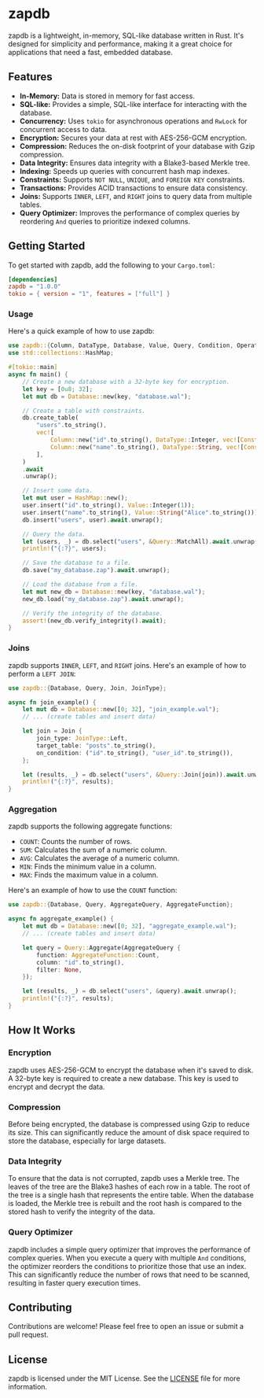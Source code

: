 # zapdb

zapdb is a lightweight, in-memory, SQL-like database written in Rust. It's designed for simplicity and performance, making it a great choice for applications that need a fast, embedded database.

## Features

- **In-Memory:** Data is stored in memory for fast access.
- **SQL-like:** Provides a simple, SQL-like interface for interacting with the database.
- **Concurrency:** Uses `tokio` for asynchronous operations and `RwLock` for concurrent access to data.
- **Encryption:** Secures your data at rest with AES-256-GCM encryption.
- **Compression:** Reduces the on-disk footprint of your database with Gzip compression.
- **Data Integrity:** Ensures data integrity with a Blake3-based Merkle tree.
- **Indexing:** Speeds up queries with concurrent hash map indexes.
- **Constraints:** Supports `NOT NULL`, `UNIQUE`, and `FOREIGN KEY` constraints.
- **Transactions:** Provides ACID transactions to ensure data consistency.
- **Joins:** Supports `INNER`, `LEFT`, and `RIGHT` joins to query data from multiple tables.
- **Query Optimizer:** Improves the performance of complex queries by reordering `And` queries to prioritize indexed columns.

## Getting Started

To get started with zapdb, add the following to your `Cargo.toml`:

```toml
[dependencies]
zapdb = "1.0.0"
tokio = { version = "1", features = ["full"] }
```

### Usage

Here's a quick example of how to use zapdb:

```rust
use zapdb::{Column, DataType, Database, Value, Query, Condition, Operator, Constraint};
use std::collections::HashMap;

#[tokio::main]
async fn main() {
    // Create a new database with a 32-byte key for encryption.
    let key = [0u8; 32];
    let mut db = Database::new(key, "database.wal");

    // Create a table with constraints.
    db.create_table(
        "users".to_string(),
        vec![
            Column::new("id".to_string(), DataType::Integer, vec![Constraint::NotNull, Constraint::Unique]),
            Column::new("name".to_string(), DataType::String, vec![Constraint::NotNull]),
        ],
    )
    .await
    .unwrap();

    // Insert some data.
    let mut user = HashMap::new();
    user.insert("id".to_string(), Value::Integer(1));
    user.insert("name".to_string(), Value::String("Alice".to_string()));
    db.insert("users", user).await.unwrap();

    // Query the data.
    let (users, _) = db.select("users", &Query::MatchAll).await.unwrap();
    println!("{:?}", users);

    // Save the database to a file.
    db.save("my_database.zap").await.unwrap();

    // Load the database from a file.
    let mut new_db = Database::new(key, "database.wal");
    new_db.load("my_database.zap").await.unwrap();

    // Verify the integrity of the database.
    assert!(new_db.verify_integrity().await);
}
```

### Joins

zapdb supports `INNER`, `LEFT`, and `RIGHT` joins. Here's an example of how to perform a `LEFT JOIN`:

```rust
use zapdb::{Database, Query, Join, JoinType};

async fn join_example() {
    let mut db = Database::new([0; 32], "join_example.wal");
    // ... (create tables and insert data)

    let join = Join {
        join_type: JoinType::Left,
        target_table: "posts".to_string(),
        on_condition: ("id".to_string(), "user_id".to_string()),
    };

    let (results, _) = db.select("users", &Query::Join(join)).await.unwrap();
    println!("{:?}", results);
}
```

### Aggregation

zapdb supports the following aggregate functions:

- `COUNT`: Counts the number of rows.
- `SUM`: Calculates the sum of a numeric column.
- `AVG`: Calculates the average of a numeric column.
- `MIN`: Finds the minimum value in a column.
- `MAX`: Finds the maximum value in a column.

Here's an example of how to use the `COUNT` function:

```rust
use zapdb::{Database, Query, AggregateQuery, AggregateFunction};

async fn aggregate_example() {
    let mut db = Database::new([0; 32], "aggregate_example.wal");
    // ... (create tables and insert data)

    let query = Query::Aggregate(AggregateQuery {
        function: AggregateFunction::Count,
        column: "id".to_string(),
        filter: None,
    });

    let (results, _) = db.select("users", &query).await.unwrap();
    println!("{:?}", results);
}
```

## How It Works

### Encryption

zapdb uses AES-256-GCM to encrypt the database when it's saved to disk. A 32-byte key is required to create a new database. This key is used to encrypt and decrypt the data.

### Compression

Before being encrypted, the database is compressed using Gzip to reduce its size. This can significantly reduce the amount of disk space required to store the database, especially for large datasets.

### Data Integrity

To ensure that the data is not corrupted, zapdb uses a Merkle tree. The leaves of the tree are the Blake3 hashes of each row in a table. The root of the tree is a single hash that represents the entire table. When the database is loaded, the Merkle tree is rebuilt and the root hash is compared to the stored hash to verify the integrity of the data.

### Query Optimizer

zapdb includes a simple query optimizer that improves the performance of complex queries. When you execute a query with multiple `And` conditions, the optimizer reorders the conditions to prioritize those that use an index. This can significantly reduce the number of rows that need to be scanned, resulting in faster query execution times.

## Contributing

Contributions are welcome! Please feel free to open an issue or submit a pull request.

## License

zapdb is licensed under the MIT License. See the [LICENSE](LICENSE) file for more information.

